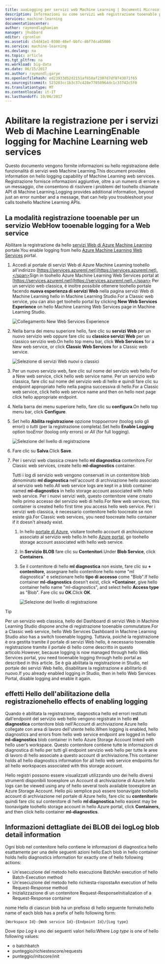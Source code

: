 ```yaml
---
title: aaaLogging per servizi web Machine Learning | Documenti Microsoft
description: Informazioni su come servizi web registrazione tooenable per Machine Learning. Registrazione fornisce informazioni aggiuntive toohelp risolvere hello API.
services: machine-learning
documentationcenter: 
author: raymondlaghaeian
manager: jhubbard
editor: cgronlun
ms.assetid: c54d41e1-0300-46ef-bbfc-d6f7dca85086
ms.service: machine-learning
ms.devlang: na
ms.topic: article
ms.tgt_pltfrm: na
ms.workload: big-data
ms.date: 06/15/2017
ms.author: raymondl;garye
ms.openlocfilehash: ed23933d52d2151af658af2307d7df8743071f65
ms.sourcegitcommit: 523283cc1b3c37c428e77850964dc1c33742c5f0
ms.translationtype: MT
ms.contentlocale: it-IT
ms.lasthandoff: 10/06/2017
---
```

# <a name="enable-logging-for-machine-learning-web-services"></a><span data-ttu-id="f434d-104">Abilitare la registrazione per i servizi Web di Machine Learning</span><span class="sxs-lookup"><span data-stu-id="f434d-104">Enable logging for Machine Learning web services</span></span>
<span data-ttu-id="f434d-105">Questo documento vengono fornite informazioni su hello registrazione delle funzionalità di servizi web Machine Learning.</span><span class="sxs-lookup"><span data-stu-id="f434d-105">This document provides information on hello logging capability of Machine Learning web services.</span></span> <span data-ttu-id="f434d-106">Registrazione fornisce informazioni aggiuntive, oltre a un numero di errore e un messaggio, che consentono di risolvere i problemi del toohello chiamate API di Machine Learning.</span><span class="sxs-lookup"><span data-stu-id="f434d-106">Logging provides additional information, beyond just an error number and a message, that can help you troubleshoot your calls toohello Machine Learning APIs.</span></span>  

## <a name="how-tooenable-logging-for-a-web-service"></a><span data-ttu-id="f434d-107">La modalità registrazione tooenable per un servizio Web</span><span class="sxs-lookup"><span data-stu-id="f434d-107">How tooenable logging for a Web service</span></span>

<span data-ttu-id="f434d-108">Abilitare la registrazione da hello [servizi Web di Azure Machine Learning](https://services.azureml.net) portale.</span><span class="sxs-lookup"><span data-stu-id="f434d-108">You enable logging from hello [Azure Machine Learning Web Services](https://services.azureml.net) portal.</span></span> 

1. <span data-ttu-id="f434d-109">Accedi al portale di servizi Web di Azure Machine Learning toohello all'indirizzo [https://services.azureml.net](https://services.azureml.net).</span><span class="sxs-lookup"><span data-stu-id="f434d-109">Sign in toohello Azure Machine Learning Web Services portal at [https://services.azureml.net](https://services.azureml.net).</span></span> <span data-ttu-id="f434d-110">Per un servizio web classica, è inoltre possibile ottenere toohello portale facendo **nuova esperienza di servizi Web** nella pagina servizi Web di Machine Learning hello in Machine Learning Studio.</span><span class="sxs-lookup"><span data-stu-id="f434d-110">For a Classic web service, you can also get toohello portal by clicking **New Web Services Experience** on hello Machine Learning Web Services page in Machine Learning Studio.</span></span>

   ![Collegamento New Web Services Experience](media/machine-learning-web-services-logging/new-web-services-experience-link.png)

2. <span data-ttu-id="f434d-112">Nella barra dei menu superiore hello, fare clic su **servizi Web** per un nuovo servizio web oppure fare clic su **classico servizi Web** per un classico servizio web.</span><span class="sxs-lookup"><span data-stu-id="f434d-112">On hello top menu bar, click **Web Services** for a New web service, or click **Classic Web Services** for a Classic web service.</span></span>

   ![Selezione di servizi Web nuovi o classici](media/machine-learning-web-services-logging/select-web-service.png)

3. <span data-ttu-id="f434d-114">Per un nuovo servizio web, fare clic sul nome del servizio web hello.</span><span class="sxs-lookup"><span data-stu-id="f434d-114">For a New web service, click hello web service name.</span></span> <span data-ttu-id="f434d-115">Per un servizio web classica, fare clic sul nome del servizio web di hello e quindi fare clic su endpoint appropriato hello nella pagina successiva di hello.</span><span class="sxs-lookup"><span data-stu-id="f434d-115">For a Classic web service, click hello web service name and then on hello next page click hello appropriate endpoint.</span></span>

4. <span data-ttu-id="f434d-116">Nella barra dei menu superiore hello, fare clic su **configura**.</span><span class="sxs-lookup"><span data-stu-id="f434d-116">On hello top menu bar, click **Configure**.</span></span>

5. <span data-ttu-id="f434d-117">Set hello **Abilita registrazione** opzione troppo*errore* (toolog solo gli errori) o *tutti* (per la registrazione completa).</span><span class="sxs-lookup"><span data-stu-id="f434d-117">Set hello **Enable Logging** option too*Error* (toolog only errors) or *All* (for full logging).</span></span>

   ![Selezione del livello di registrazione](media/machine-learning-web-services-logging/enable-logging.png)

6. <span data-ttu-id="f434d-119">Fare clic su **Salva**.</span><span class="sxs-lookup"><span data-stu-id="f434d-119">Click **Save**.</span></span>

7. <span data-ttu-id="f434d-120">Per i servizi web classica creare hello **ml diagnostica** contenitore.</span><span class="sxs-lookup"><span data-stu-id="f434d-120">For Classic web services, create hello **ml-diagnostics** container.</span></span>

   <span data-ttu-id="f434d-121">Tutti i log di servizio web vengono conservati in un contenitore blob denominato **ml diagnostica** nell'account di archiviazione hello associato al servizio web hello.</span><span class="sxs-lookup"><span data-stu-id="f434d-121">All web service logs are kept in a blob container named **ml-diagnostics** in hello storage account associated with hello web service.</span></span> <span data-ttu-id="f434d-122">Per i nuovi servizi web, questo contenitore viene creato hello primo accesso del servizio web di hello.</span><span class="sxs-lookup"><span data-stu-id="f434d-122">For New web services, this container is created hello first time you access hello web service.</span></span> <span data-ttu-id="f434d-123">Per i servizi web classica, è necessario contenitore hello toocreate se non esiste già.</span><span class="sxs-lookup"><span data-stu-id="f434d-123">For Classic web services, you need toocreate hello container if it doesn't already exist.</span></span> 

   1. <span data-ttu-id="f434d-124">In hello [portale di Azure](https://portal.azure.com), visitare toohello account di archiviazione associato al servizio web hello.</span><span class="sxs-lookup"><span data-stu-id="f434d-124">In hello [Azure portal](https://portal.azure.com), go toohello storage account associated with hello web service.</span></span>

   2. <span data-ttu-id="f434d-125">In **Servizio BLOB** fare clic su **Contenitori**.</span><span class="sxs-lookup"><span data-stu-id="f434d-125">Under **Blob Service**, click **Containers**.</span></span>

   3. <span data-ttu-id="f434d-126">Se il contenitore di hello **ml diagnostica** non esiste, fare clic su **+ contenitore**, assegnare hello contenitore hello nome "ml diagnostica" e selezionare hello **tipo di accesso** come "Blob".</span><span class="sxs-lookup"><span data-stu-id="f434d-126">If hello container **ml-diagnostics** doesn't exist, click **+Container**, give hello container hello name "ml-diagnostics", and select hello **Access type** as "Blob".</span></span> <span data-ttu-id="f434d-127">Fare clic su **OK**.</span><span class="sxs-lookup"><span data-stu-id="f434d-127">Click **OK**.</span></span>

      ![Selezione del livello di registrazione](media/machine-learning-web-services-logging/create-ml-diagnostics-container.png)

> [!TIP]
>
> <span data-ttu-id="f434d-129">Per un servizio web classica, hello del Dashboard di servizi Web in Machine Learning Studio dispone anche di registrazione tooenable commutatore.</span><span class="sxs-lookup"><span data-stu-id="f434d-129">For a Classic web service, hello Web Services Dashboard in Machine Learning Studio also has a switch tooenable logging.</span></span> <span data-ttu-id="f434d-130">Tuttavia, poiché la registrazione è ora gestita tramite il portale di servizi Web hello, è necessario tooenable registrazione tramite il portale di hello come descritto in questo articolo.</span><span class="sxs-lookup"><span data-stu-id="f434d-130">However, because logging is now managed through hello Web Services portal, you need tooenable logging through hello portal as described in this article.</span></span> <span data-ttu-id="f434d-131">Se è già abilitata la registrazione in Studio, nel portale dei servizi Web hello, disabilitare la registrazione e abilitarlo di nuovo.</span><span class="sxs-lookup"><span data-stu-id="f434d-131">If you already enabled logging in Studio, then in hello Web Services Portal, disable logging and enable it again.</span></span>


## <a name="hello-effects-of-enabling-logging"></a><span data-ttu-id="f434d-132">effetti Hello dell'abilitazione della registrazione</span><span class="sxs-lookup"><span data-stu-id="f434d-132">hello effects of enabling logging</span></span>
<span data-ttu-id="f434d-133">Quando è abilitata la registrazione, diagnostica hello ed errori restituiti dall'endpoint del servizio web hello vengono registrate in hello **ml diagnostica** contenitore blob nell'Account di archiviazione Azure hello collegate con area di lavoro dell'utente hello.</span><span class="sxs-lookup"><span data-stu-id="f434d-133">When logging is enabled, hello diagnostics and errors from hello web service endpoint are logged in hello **ml-diagnostics** blob container in hello Azure Storage Account linked with hello user’s workspace.</span></span> <span data-ttu-id="f434d-134">Questo contenitore contiene tutte le informazioni di diagnostica di hello per tutti gli endpoint servizio web hello per tutte le aree di lavoro di hello associate a questo account di archiviazione.</span><span class="sxs-lookup"><span data-stu-id="f434d-134">This container holds all hello diagnostics information for all hello web service endpoints for all hello workspaces associated with this storage account.</span></span>

<span data-ttu-id="f434d-135">Hello registri possono essere visualizzati utilizzando uno dei hello diversi strumenti disponibili tooexplore un Account di archiviazione di Azure.</span><span class="sxs-lookup"><span data-stu-id="f434d-135">hello logs can be viewed using any of hello several tools available tooexplore an Azure Storage Account.</span></span> <span data-ttu-id="f434d-136">Hello più semplice può essere toonavigate toohello account di archiviazione nel portale di Azure hello, fare clic su **contenitori**e quindi fare clic sul contenitore di hello **ml diagnostica**.</span><span class="sxs-lookup"><span data-stu-id="f434d-136">hello easiest may be toonavigate toohello storage account in hello Azure portal, click **Containers**, and then click hello container **ml-diagnostics**.</span></span>  

## <a name="log-blob-detail-information"></a><span data-ttu-id="f434d-137">Informazioni dettagliate dei BLOB dei log</span><span class="sxs-lookup"><span data-stu-id="f434d-137">Log blob detail information</span></span>
<span data-ttu-id="f434d-138">Ogni blob nel contenitore hello contiene le informazioni di diagnostica hello esattamente per una delle seguenti azioni hello:</span><span class="sxs-lookup"><span data-stu-id="f434d-138">Each blob in hello container holds hello diagnostics information for exactly one of hello following actions:</span></span>

* <span data-ttu-id="f434d-139">Un'esecuzione del metodo hello esecuzione Batch</span><span class="sxs-lookup"><span data-stu-id="f434d-139">An execution of hello Batch-Execution method</span></span>  
* <span data-ttu-id="f434d-140">Un'esecuzione del metodo hello richiesta-risposta</span><span class="sxs-lookup"><span data-stu-id="f434d-140">An execution of hello Request-Response method</span></span>  
* <span data-ttu-id="f434d-141">Inizializzazione di un contenitore Request-Response</span><span class="sxs-lookup"><span data-stu-id="f434d-141">Initialization of a Request-Response container</span></span>

<span data-ttu-id="f434d-142">nome Hello di ciascun blob ha un prefisso di hello seguente formato:</span><span class="sxs-lookup"><span data-stu-id="f434d-142">hello name of each blob has a prefix of hello following form:</span></span> 


`{Workspace Id}-{Web service Id}-{Endpoint Id}/{Log type}`


<span data-ttu-id="f434d-143">Dove _tipo Log_ è uno dei seguenti valori hello:</span><span class="sxs-lookup"><span data-stu-id="f434d-143">Where _Log type_ is one of hello following values:</span></span>  

* <span data-ttu-id="f434d-144">o batch</span><span class="sxs-lookup"><span data-stu-id="f434d-144">batch</span></span>  
* <span data-ttu-id="f434d-145">punteggio/richieste</span><span class="sxs-lookup"><span data-stu-id="f434d-145">score/requests</span></span>  
* <span data-ttu-id="f434d-146">punteggio/init</span><span class="sxs-lookup"><span data-stu-id="f434d-146">score/init</span></span>  

